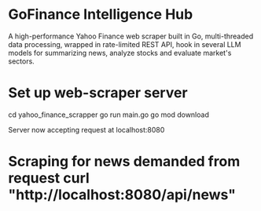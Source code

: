 # GoFinance Intelligence Hub

A high-performance Yahoo Finance web scraper built in Go, multi-threaded data processing, wrapped in rate-limited REST API, hook in several LLM models for summarizing news, analyze stocks and evaluate market's sectors.

# Set up web-scraper server

cd yahoo_finance_scrapper
go run main.go
go mod download

Server now accepting request at localhost:8080

# Scraping for news demanded from request curl "http://localhost:8080/api/news"

